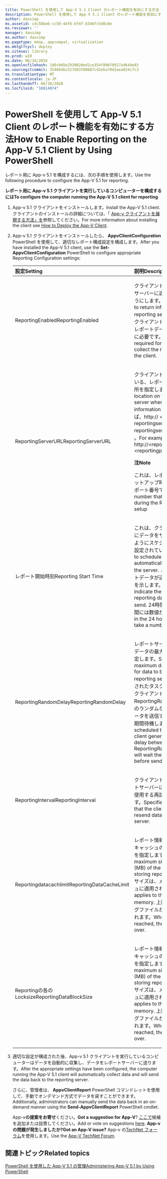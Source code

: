 ```yaml
---
title: PowerShell を使用して App-V 5.1 Client のレポート機能を有効にする方法
description: PowerShell を使用して App-V 5.1 Client のレポート機能を有効にする方法
author: dansimp
ms.assetid: c4c58be6-cc50-44f6-bf4f-8346fc5d0c0e
ms.reviewer: ''
manager: dansimp
ms.author: dansimp
ms.pagetype: mdop, appcompat, virtualization
ms.mktglfcycl: deploy
ms.sitesec: library
ms.prod: w10
ms.date: 06/16/2016
ms.openlocfilehash: 1d8c0d5e1930020ed1ce354f806f8917a9644e02
ms.sourcegitcommit: 354664bc527d93f80687cd2eba70d1eea024c7c3
ms.translationtype: MT
ms.contentlocale: ja-JP
ms.lasthandoff: 06/26/2020
ms.locfileid: "10814074"
---
```

# <span data-ttu-id="bc3ca-103">PowerShell を使用して App-V 5.1 Client のレポート機能を有効にする方法</span><span class="sxs-lookup"><span data-stu-id="bc3ca-103">How to Enable Reporting on the App-V 5.1 Client by Using PowerShell</span></span>


<span data-ttu-id="bc3ca-104">レポート用に App-v 5.1 を構成するには、次の手順を使用します。</span><span class="sxs-lookup"><span data-stu-id="bc3ca-104">Use the following procedure to configure the App-V 5.1 for reporting.</span></span>

**<span data-ttu-id="bc3ca-105">レポート用に App-v 5.1 クライアントを実行しているコンピューターを構成するには</span><span class="sxs-lookup"><span data-stu-id="bc3ca-105">To configure the computer running the App-V 5.1 client for reporting</span></span>**

1. <span data-ttu-id="bc3ca-106">App-v 5.1 クライアントをインストールします。</span><span class="sxs-lookup"><span data-stu-id="bc3ca-106">Install the App-V 5.1 client.</span></span> <span data-ttu-id="bc3ca-107">クライアントのインストールの詳細については、「 [App-v クライアントを展開する方法」を](how-to-deploy-the-app-v-client-51gb18030.md)参照してください。</span><span class="sxs-lookup"><span data-stu-id="bc3ca-107">For more information about installing the client see [How to Deploy the App-V Client](how-to-deploy-the-app-v-client-51gb18030.md).</span></span>

2. <span data-ttu-id="bc3ca-108">App-v 5.1 クライアントをインストールしたら、 **AppvClientConfiguration** PowerShell を使用して、適切なレポート構成設定を構成します。</span><span class="sxs-lookup"><span data-stu-id="bc3ca-108">After you have installed the App-V 5.1 client, use the **Set-AppvClientConfiguration** PowerShell to configure appropriate Reporting Configuration settings:</span></span>

   <table>
   <colgroup>
   <col width="50%" />
   <col width="50%" />
   </colgroup>
   <thead>
   <tr class="header">
   <th align="left"><span data-ttu-id="bc3ca-109">設定</span><span class="sxs-lookup"><span data-stu-id="bc3ca-109">Setting</span></span></th>
   <th align="left"><span data-ttu-id="bc3ca-110">説明</span><span class="sxs-lookup"><span data-stu-id="bc3ca-110">Description</span></span></th>
   </tr>
   </thead>
   <tbody>
   <tr class="odd">
   <td align="left"><p><span data-ttu-id="bc3ca-111">ReportingEnabled</span><span class="sxs-lookup"><span data-stu-id="bc3ca-111">ReportingEnabled</span></span></p></td>
   <td align="left"><p><span data-ttu-id="bc3ca-112">クライアントが情報をレポートサーバーに返すことができるようにします。</span><span class="sxs-lookup"><span data-stu-id="bc3ca-112">Enables the client to return information to a reporting server.</span></span> <span data-ttu-id="bc3ca-113">この設定は、クライアントがクライアントのレポートデータを収集するために必要です。</span><span class="sxs-lookup"><span data-stu-id="bc3ca-113">This setting is required for the client to collect the reporting data on the client.</span></span></p></td>
   </tr>
   <tr class="even">
   <td align="left"><p><span data-ttu-id="bc3ca-114">ReportingServerURL</span><span class="sxs-lookup"><span data-stu-id="bc3ca-114">ReportingServerURL</span></span></p></td>
   <td align="left"><p><span data-ttu-id="bc3ca-115">クライアント情報が保存されている、レポートサーバー上の場所を指定します。</span><span class="sxs-lookup"><span data-stu-id="bc3ca-115">Specifies the location on the reporting server where client information is saved.</span></span> <span data-ttu-id="bc3ca-116">たとえば、http:// &lt; reportingservername &gt; : &lt; reportingservername 番号 &gt; 。</span><span class="sxs-lookup"><span data-stu-id="bc3ca-116">For example, http://&lt;reportingservername&gt;:&lt;reportingportnumber&gt;.</span></span></p>
   <div class="alert">
   <strong><span data-ttu-id="bc3ca-117">注</span><span class="sxs-lookup"><span data-stu-id="bc3ca-117">Note</span></span></strong><br/><p><span data-ttu-id="bc3ca-118">これは、レポートサーバーのセットアップ時に割り当てられたポート番号です</span><span class="sxs-lookup"><span data-stu-id="bc3ca-118">This is the port number that was assigned during the Reporting Server setup</span></span></p>
   </div>
   <div>

   </div></td>
   </tr>
   <tr class="odd">
   <td align="left"><p><span data-ttu-id="bc3ca-119">レポート開始時刻</span><span class="sxs-lookup"><span data-stu-id="bc3ca-119">Reporting Start Time</span></span></p></td>
   <td align="left"><p><span data-ttu-id="bc3ca-120">これは、クライアントが自動的にデータをサーバーに送信するようにスケジュールするように設定されています。</span><span class="sxs-lookup"><span data-stu-id="bc3ca-120">This is set to schedule the client to automatically send the data to the server.</span></span> <span data-ttu-id="bc3ca-121">この設定は、レポートデータが送信を開始する時間を示します。</span><span class="sxs-lookup"><span data-stu-id="bc3ca-121">This setting will indicate the hour at which the reporting data will start to send.</span></span> <span data-ttu-id="bc3ca-122">24時間形式で、0-23 の間には数値がかかります。</span><span class="sxs-lookup"><span data-stu-id="bc3ca-122">It is in the 24 hour format and will take a number between 0-23.</span></span></p></td>
   </tr>
   <tr class="even">
   <td align="left"><p><span data-ttu-id="bc3ca-123">ReportingRandomDelay</span><span class="sxs-lookup"><span data-stu-id="bc3ca-123">ReportingRandomDelay</span></span></p></td>
   <td align="left"><p><span data-ttu-id="bc3ca-124">レポートサーバーに送信されるデータの最大遅延 (分単位) を指定します。</span><span class="sxs-lookup"><span data-stu-id="bc3ca-124">Specifies the maximum delay (in minutes) for data to be sent to the reporting server.</span></span> <span data-ttu-id="bc3ca-125">スケジュールされたタスクが開始されると、クライアントは0と ReportingRandomDelay の間のランダムな遅延を生成し、データを送信する前に指定された期間待機します。</span><span class="sxs-lookup"><span data-stu-id="bc3ca-125">When the scheduled task is started, the client generates a random delay between 0 and ReportingRandomDelay and will wait the specified duration before sending data.</span></span></p></td>
   </tr>
   <tr class="odd">
   <td align="left"><p><span data-ttu-id="bc3ca-126">ReportingInterval</span><span class="sxs-lookup"><span data-stu-id="bc3ca-126">ReportingInterval</span></span></p></td>
   <td align="left"><p><span data-ttu-id="bc3ca-127">クライアントがデータをレポートサーバーに再送信するために使用する再試行間隔を指定します。</span><span class="sxs-lookup"><span data-stu-id="bc3ca-127">Specifies the retry interval that the client will use to resend data to the reporting server.</span></span></p></td>
   </tr>
   <tr class="even">
   <td align="left"><p><span data-ttu-id="bc3ca-128">Reportingdatacachlimit</span><span class="sxs-lookup"><span data-stu-id="bc3ca-128">ReportingDataCacheLimit</span></span></p></td>
   <td align="left"><p><span data-ttu-id="bc3ca-129">レポート情報を格納する XML キャッシュの最大サイズ (MB) を指定します。</span><span class="sxs-lookup"><span data-stu-id="bc3ca-129">Specifies the maximum size in megabytes (MB) of the XML cache for storing reporting information.</span></span> <span data-ttu-id="bc3ca-130">サイズは、メモリ内のキャッシュに適用されます。</span><span class="sxs-lookup"><span data-stu-id="bc3ca-130">The size applies to the cache in memory.</span></span> <span data-ttu-id="bc3ca-131">上限に達すると、ログファイルがロールオーバーされます。</span><span class="sxs-lookup"><span data-stu-id="bc3ca-131">When the limit is reached, the log file will roll over.</span></span></p></td>
   </tr>
   <tr class="odd">
   <td align="left"><p><span data-ttu-id="bc3ca-132">Reportingの各の Locksize</span><span class="sxs-lookup"><span data-stu-id="bc3ca-132">ReportingDataBlockSize</span></span></p></td>
   <td align="left"><p><span data-ttu-id="bc3ca-133">レポート情報を格納する XML キャッシュの最大サイズ (MB) を指定します。</span><span class="sxs-lookup"><span data-stu-id="bc3ca-133">Specifies the maximum size in megabytes (MB) of the XML cache for storing reporting information.</span></span> <span data-ttu-id="bc3ca-134">サイズは、メモリ内のキャッシュに適用されます。</span><span class="sxs-lookup"><span data-stu-id="bc3ca-134">The size applies to the cache in memory.</span></span> <span data-ttu-id="bc3ca-135">上限に達すると、ログファイルがロールオーバーされます。</span><span class="sxs-lookup"><span data-stu-id="bc3ca-135">When the limit is reached, the log file will roll over.</span></span></p></td>
   </tr>
   </tbody>
   </table>



3. <span data-ttu-id="bc3ca-136">適切な設定が構成された後、App-v 5.1 クライアントを実行しているコンピューターはデータを自動的に収集し、データをレポートサーバーに送ります。</span><span class="sxs-lookup"><span data-stu-id="bc3ca-136">After the appropriate settings have been configured, the computer running the App-V 5.1 client will automatically collect data and will send the data back to the reporting server.</span></span>

   <span data-ttu-id="bc3ca-137">さらに、管理者は、 **AppvClientReport** PowerShell コマンドレットを使用して、手動でオンデマンド方式でデータを戻すことができます。</span><span class="sxs-lookup"><span data-stu-id="bc3ca-137">Additionally, administrators can manually send the data back in an on-demand manner using the **Send-AppvClientReport** PowerShell cmdlet.</span></span>

   <span data-ttu-id="bc3ca-138">App-v**の提案をお寄せ**ください。</span><span class="sxs-lookup"><span data-stu-id="bc3ca-138">**Got a suggestion for App-V**?</span></span> <span data-ttu-id="bc3ca-139">[ここで](http://appv.uservoice.com/forums/280448-microsoft-application-virtualization)候補を追加または投票してください。</span><span class="sxs-lookup"><span data-stu-id="bc3ca-139">Add or vote on suggestions [here](http://appv.uservoice.com/forums/280448-microsoft-application-virtualization).</span></span> **<span data-ttu-id="bc3ca-140">App-v の問題が発生しましたか?</span><span class="sxs-lookup"><span data-stu-id="bc3ca-140">Got an App-V issue?</span></span>** <span data-ttu-id="bc3ca-141">App-v の[TechNet フォーラム](https://social.technet.microsoft.com/Forums/home?forum=mdopappv)を使用します。</span><span class="sxs-lookup"><span data-stu-id="bc3ca-141">Use the [App-V TechNet Forum](https://social.technet.microsoft.com/Forums/home?forum=mdopappv).</span></span>

## <span data-ttu-id="bc3ca-142">関連トピック</span><span class="sxs-lookup"><span data-stu-id="bc3ca-142">Related topics</span></span>


[<span data-ttu-id="bc3ca-143">PowerShell を使用した App-V 5.1 の管理</span><span class="sxs-lookup"><span data-stu-id="bc3ca-143">Administering App-V 5.1 by Using PowerShell</span></span>](administering-app-v-51-by-using-powershell.md)









